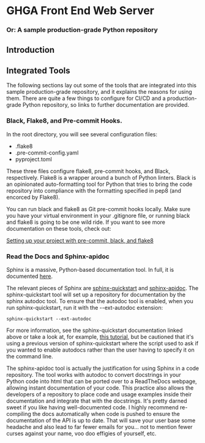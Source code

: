 # GHGA Front End Web Server
### Or: A sample production-grade Python repository
## Introduction

## Integrated Tools
The following sections lay out some of the tools that are integrated into this sample production-grade repository, and it
explains the reasons for using them. There are quite a few things to configure for CI/CD and a production-grade Python repository,
so links to further documentation are provided.

### Black, Flake8, and Pre-commit Hooks. 
In the root directory, you will see several configuration files: 
*  .flake8
*  .pre-commit-config.yaml
*  pyproject.toml

These three files configure flake8, pre-commit hooks, and Black, respectively. Flake8 is a wrapper
around a bunch of Python linters. Black is an opinionated auto-formatting tool for Python that tries to 
bring the code repository into compliance with the formatting specified in pep8 (and encorced by Flake8).

You can run black and flake8 as Git pre-commit hooks locally. Make sure you have your virtual environment 
in your .gitignore file, or running black and flake8 is going to be one wild ride. If you want to see more 
documentation on these tools, check out:

[Setting up your project with pre-commit, black, and flake8](https://dev.to/m1yag1/how-to-setup-your-project-with-pre-commit-black-and-flake8-183k)

### Read the Docs and Sphinx-apidoc
Sphinx is a massive, Python-based documentation tool. In full, it is documented [here](https://www.sphinx-doc.org/en/master/index.html).

The relevant pieces of Sphinx are [sphinx-quickstart](https://www.sphinx-doc.org/en/master/man/sphinx-quickstart.html) and [sphinx-apidoc](https://www.sphinx-doc.org/en/master/man/sphinx-apidoc.html).
The sphinx-quickstart tool will set up a repository for documentation by the sphinx autodoc tool. To ensure that the autodoc tool
is enabled, when you run sphinx-quickstart, run it with the --ext-autodoc extension:

`sphinx-quickstart --ext-autodoc`

For more information, see the sphinx-quickstart documentation linked above or take a look at, for example, [this tutorial](https://www.simonho.ca/programming/automatic-python-documentation/),
but be cautioned that it's using a previous version of sphinx-quickstart where the script used to ask if you wanted to enable autodocs
rather than the user having to specify it on the command line. 

The sphinx-apidoc tool is actually the justification for using Sphinx in a code repository. The tool works with autodoc to convert
docstrings in your Python code into html that can be ported over to a ReadTheDocs webpage, allowing instant documentation of your code. 
This practice also allows the developers of a repository to place code and usage examples inside their documentation and integrate that
with the docstrings. It's pretty darned sweet if you like having well-documented code. I highly recommend re-compiling the docs automatically
when code is pushed to ensure the documentation of the API is up to date. That will save your user base some headache and also lead to far
fewer emails for you... not to mention fewer curses against your name, voo doo effigies of yourself, etc.

